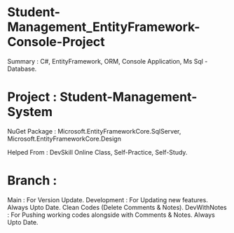 # Student-Management_EntityFramework-Console-Project 
Summary : C#, EntityFramework, ORM, Console Application, Ms Sql - Database. 


# Project : Student-Management-System 
NuGet Package : Microsoft.EntityFrameworkCore.SqlServer, Microsoft.EntityFrameworkCore.Design 


Helped From : DevSkill Online Class, Self-Practice, Self-Study. 


# Branch : 
Main : For Version Update. 
Development : For Updating new features. Always Upto Date. Clean Codes (Delete Comments & Notes). 
DevWithNotes : For Pushing working codes alongside with Comments & Notes. Always Upto Date. 
